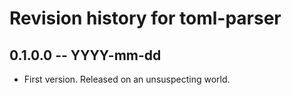 # Revision history for toml-parser

## 0.1.0.0  -- YYYY-mm-dd

* First version. Released on an unsuspecting world.
